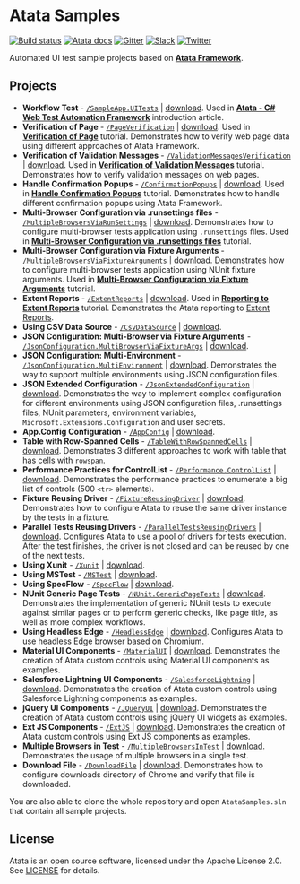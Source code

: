 # Atata Samples

[![Build status](https://dev.azure.com/atata-framework/atata-samples/_apis/build/status/atata-samples-ci?branchName=master)](https://dev.azure.com/atata-framework/atata-samples/_build/latest?definitionId=30&branchName=master)
[![Atata docs](https://img.shields.io/badge/docs-Atata_Framework-orange.svg)](https://atata.io)
[![Gitter](https://badges.gitter.im/atata-framework/atata.svg)](https://gitter.im/atata-framework/atata)
[![Slack](https://img.shields.io/badge/join-Slack-green.svg?colorB=4EB898)](https://join.slack.com/t/atata-framework/shared_invite/zt-5j3lyln7-WD1ZtMDzXBhPm0yXLDBzbA)
[![Twitter](https://img.shields.io/badge/follow-@AtataFramework-blue.svg)](https://twitter.com/AtataFramework)

Automated UI test sample projects based on **[Atata Framework](https://atata.io)**.

## Projects

- **Workflow Test** - [`/SampleApp.UITests`](../../tree/master/SampleApp.UITests)
  | [download](../../raw/master/_archives/SampleApp.UITests.zip).
  Used in **[Atata - C# Web Test Automation Framework](https://www.codeproject.com/Articles/1158365/Atata-New-Test-Automation-Framework)** introduction article.
- **Verification of Page** - [`/PageVerification`](../../tree/master/PageVerification)
  | [download](../../raw/master/_archives/PageVerification.zip).
  Used in **[Verification of Page](https://atata.io/tutorials/verification-of-page/)** tutorial.
  Demonstrates how to verify web page data using different approaches of Atata Framework.
- **Verification of Validation Messages** - [`/ValidationMessagesVerification`](../../tree/master/ValidationMessagesVerification)
  | [download](../../raw/master/_archives/ValidationMessagesVerification.zip).
  Used in **[Verification of Validation Messages](https://atata.io/tutorials/verification-of-validation-messages/)** tutorial.
  Demonstrates how to verify validation messages on web pages.
- **Handle Confirmation Popups** - [`/ConfirmationPopups`](../../tree/master/ConfirmationPopups)
  | [download](../../raw/master/_archives/ConfirmationPopups.zip).
  Used in **[Handle Confirmation Popups](https://atata.io/tutorials/handle-confirmation-popups/)** tutorial.
  Demonstrates how to handle different confirmation popups using Atata Framework.
- **Multi-Browser Configuration via .runsettings files** - [`/MultipleBrowsersViaRunSettings`](../../tree/master/MultipleBrowsersViaRunSettings)
  | [download](../../raw/master/_archives/MultipleBrowsersViaRunSettings.zip).
  Demonstrates how to configure multi-browser tests application using `.runsettings` files.
  Used in **[Multi-Browser Configuration via .runsettings files](https://atata.io/tutorials/multi-browser-configuration-via-runsettings-files/)** tutorial.
- **Multi-Browser Configuration via Fixture Arguments** - [`/MultipleBrowsersViaFixtureArguments`](../../tree/master/MultipleBrowsersViaFixtureArguments)
  | [download](../../raw/master/_archives/MultipleBrowsersViaFixtureArguments.zip).
  Demonstrates how to configure multi-browser tests application using NUnit fixture arguments.
  Used in **[Multi-Browser Configuration via Fixture Arguments](https://atata.io/tutorials/multi-browser-configuration-via-fixture-arguments/)** tutorial.
- **Extent Reports** - [`/ExtentReports`](../../tree/master/ExtentReports)
  | [download](../../raw/master/_archives/ExtentReports.zip).
  Used in **[Reporting to Extent Reports](https://atata.io/tutorials/reporting-to-extentreports/)** tutorial.
  Demonstrates the Atata reporting to [Extent Reports](https://extentreports.com/).
- **Using CSV Data Source** - [`/CsvDataSource`](../../tree/master/CsvDataSource)
  | [download](../../raw/master/_archives/CsvDataSource.zip).
- **JSON Configuration: Multi-Browser via Fixture Arguments** - [`/JsonConfiguration.MultiBrowserViaFixtureArgs`](../../tree/master/JsonConfiguration.MultiBrowserViaFixtureArgs)
  | [download](../../raw/master/_archives/JsonConfiguration.MultiBrowserViaFixtureArgs.zip).
- **JSON Configuration: Multi-Environment** - [`/JsonConfiguration.MultiEnvironment`](../../tree/master/JsonConfiguration.MultiEnvironment)
  | [download](../../raw/master/_archives/JsonConfiguration.MultiEnvironment.zip).
  Demonstrates the way to support multiple environments using JSON configuration files.
- **JSON Extended Configuration** - [`/JsonExtendedConfiguration`](../../tree/master/JsonExtendedConfiguration)
  | [download](../../raw/master/_archives/JsonExtendedConfiguration.zip).
  Demonstrates the way to implement complex configuration for different environments using
  JSON configuration files, .runsettings files, NUnit parameters, environment variables, `Microsoft.Extensions.Configuration` and user secrets.
- **App.Config Configuration** - [`/AppConfig`](../../tree/master/AppConfig)
  | [download](../../raw/master/_archives/AppConfig.zip).
- **Table with Row-Spanned Cells** - [`/TableWithRowSpannedCells`](../../tree/master/TableWithRowSpannedCells)
  | [download](../../raw/master/_archives/TableWithRowSpannedCells.zip).
  Demonstrates 3 different approaches to work with table that has cells with `rowspan`.
- **Performance Practices for ControlList** - [`/Performance.ControlList`](../../tree/master/Performance.ControlList)
  | [download](../../raw/master/_archives/Performance.ControlList.zip).
  Demonstrates the performance practices to enumerate a big list of controls (500 `<tr>` elements).
- **Fixture Reusing Driver** - [`/FixtureReusingDriver`](../../tree/master/FixtureReusingDriver)
  | [download](../../raw/master/_archives/FixtureReusingDriver.zip).
  Demonstrates how to configure Atata to reuse the same driver instance by the tests in a fixture.
- **Parallel Tests Reusing Drivers** - [`/ParallelTestsReusingDrivers`](../../tree/master/ParallelTestsReusingDrivers)
  | [download](../../raw/master/_archives/ParallelTestsReusingDrivers.zip).
  Configures Atata to use a pool of drivers for tests execution.
  After the test finishes, the driver is not closed and can be reused by one of the next tests.
- **Using Xunit** - [`/Xunit`](../../tree/master/Xunit)
  | [download](../../raw/master/_archives/Xunit.zip).
- **Using MSTest** - [`/MSTest`](../../tree/master/MSTest)
  | [download](../../raw/master/_archives/MSTest.zip).
- **Using SpecFlow** - [`/SpecFlow`](../../tree/master/SpecFlow)
  | [download](../../raw/master/_archives/SpecFlow.zip).
- **NUnit Generic Page Tests** - [`/NUnit.GenericPageTests`](../../tree/master/NUnit.GenericPageTests)
  | [download](../../raw/master/_archives/NUnit.GenericPageTests.zip).
  Demonstrates the implementation of generic NUnit tests to execute against similar pages or to perform generic checks,
  like page title, as well as more complex workflows.
- **Using Headless Edge** - [`/HeadlessEdge`](../../tree/master/HeadlessEdge)
  | [download](../../raw/master/_archives/HeadlessEdge.zip).
  Configures Atata to use headless Edge browser based on Chromium.
- **Material UI Components** - [`/MaterialUI`](../../tree/master/MaterialUI)
  | [download](../../raw/master/_archives/MaterialUI.zip).
  Demonstrates the creation of Atata custom controls using Material UI components as examples.
- **Salesforce Lightning UI Components** - [`/SalesforceLightning`](../../tree/master/SalesforceLightning)
  | [download](../../raw/master/_archives/SalesforceLightning.zip).
  Demonstrates the creation of Atata custom controls using Salesforce Lightning components as examples.
- **jQuery UI Components** - [`/JQueryUI`](../../tree/master/JQueryUI)
  | [download](../../raw/master/_archives/JQueryUI.zip).
  Demonstrates the creation of Atata custom controls using jQuery UI widgets as examples.
- **Ext JS Components** - [`/ExtJS`](../../tree/master/ExtJS)
  | [download](../../raw/master/_archives/JQueryUI.zip).
  Demonstrates the creation of Atata custom controls using Ext JS components as examples.
- **Multiple Browsers in Test** - [`/MultipleBrowsersInTest`](../../tree/master/MultipleBrowsersInTest)
  | [download](../../raw/master/_archives/MultipleBrowsersInTest.zip).
  Demonstrates the usage of multiple browsers in a single test.
- **Download File** - [`/DownloadFile`](../../tree/master/DownloadFile)
  | [download](../../raw/master/_archives/DownloadFile.zip).
  Demonstrates how to configure downloads directory of Chrome and verify that file is downloaded.

You are also able to clone the whole repository and open `AtataSamples.sln` that contain all sample projects.

## License

Atata is an open source software, licensed under the Apache License 2.0.
See [LICENSE](LICENSE) for details.
